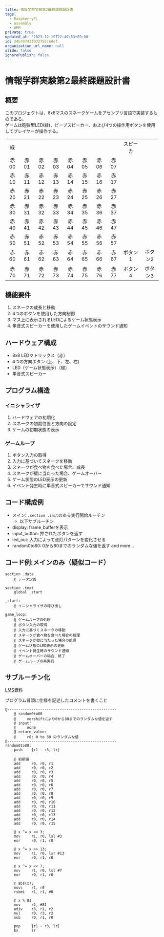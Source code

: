 ```yaml
---
title: 情報学群実験第2最終課題設計書
tags:
  - RaspberryPi
  - assembly
  - ARM
private: true
updated_at: '2023-12-19T22:49:53+09:00'
id: 24b78743f032755cedef
organization_url_name: null
slide: false
ignorePublish: false
---
```

# 情報学群実験第2最終課題設計書
## 概要
このプロジェクトは、8x8マスのスネークゲームをアセンブリ言語で実装するものである。<br>
ゲームは砲弾型LED(緑)、ビープスピーカー、および4つの操作用ボタンを使用してプレイヤーが操作する。

|       |       |       |       |       |       |       |       |          |         |
| :---: | :---: | :---: | :---: | :---: | :---: | :---: | :---: | :------: | :-----: |
|  緑   |       |       |       |       |       |       |       | スピーカ |         |
| 赤00  | 赤01  | 赤02  | 赤03  | 赤04  | 赤05  | 赤06  | 赤07  |          |         |
| 赤10  | 赤11  | 赤12  | 赤13  | 赤14  | 赤15  | 赤16  | 赤17  |          |         |
| 赤20  | 赤21  | 赤22  | 赤23  | 赤24  | 赤25  | 赤26  | 赤27  |          |         |
| 赤30  | 赤31  | 赤32  | 赤33  | 赤34  | 赤35  | 赤36  | 赤37  |          |         |
| 赤40  | 赤41  | 赤42  | 赤43  | 赤44  | 赤45  | 赤46  | 赤47  |          |         |
| 赤50  | 赤51  | 赤52  | 赤53  | 赤54  | 赤55  | 赤56  | 赤57  |          |         |
| 赤60  | 赤61  | 赤62  | 赤63  | 赤64  | 赤65  | 赤66  | 赤67  | ボタン1  | ボタン2 |
| 赤70  | 赤71  | 赤72  | 赤73  | 赤74  | 赤75  | 赤76  | 赤77  | ボタン4  | ボタン3 |

## 機能要件
1. スネークの成長と移動
2. 4つのボタンを使用した方向制御
3. マス上に表示されるLEDによるゲーム状態表示
4. 単音式スピーカーを使用したゲームイベントのサウンド通知

## ハードウェア構成
- 8x8 LEDマトリックス（赤）
- 4つの方向ボタン (上、下、左、右)
- LED（ゲーム状態表示）（緑）
- 単音式スピーカー

## プログラム構造

### イニシャライザ
1. ハードウェアの初期化
2. スネークの初期位置と方向の設定
3. ゲームの初期状態の表示

### ゲームループ
1. ボタン入力の取得
2. 入力に基づいてスネークを移動
3. スネークが食べ物を食べた場合、成長
4. スネークが壁に当たった場合、ゲームオーバー
5. ゲーム状態のLED表示の更新
6. イベント発生時に単音式スピーカーでサウンド通知

## コード構成例
* メイン: `.section .init`のある実行開始ルーチン
  * 以下サブルーチン
* display: frame_bufferを表示
* input_button: 押されたボタンを返す
* led_out: 入力によって点灯パターンを変化させる
* random0to80: 0から80までのランダムな値を返す
and more…

## コード例:メインのみ（疑似コード）

```assembly
section .data
    @ データ定義

section .text
    global _start

_start:
    @ イニシャライザの呼び出し

game_loop:
    @ ゲームループの処理
    @ ボタン入力の取得
    @ 入力に基づくスネークの移動
    @ スネークが食べ物を食べた場合の処理
    @ スネークが壁に当たった場合の処理
    @ ゲーム状態のLED表示の更新
    @ イベント発生時のサウンド通知
    @ ゲームオーバーの場合、終了
    @ ゲームループの再実行
```

## サブルーチン化
[LMS資料](https://lms.kochi-tech.ac.jp/pluginfile.php/207510/mod_resource/content/1/%E3%82%B5%E3%83%95%E3%82%99%E3%83%AB%E3%83%BC%E3%83%81%E3%83%B3.pdf)

プログラム冒頭に仕様を記述したコメントを書くこと
```assembly
@--------------------------------------------------
    @ random0to80
    @     xorshiftにより0から80までのランダムな値を返す
    @ input:
    @     none
    @ return_value:
    @     r0: 0 to 80 のランダムな値
@--------------------------------------------------
random0to80:
    push    {r1 - r3, lr}

    @ 初期値
    add     r0, r0, r1
    add     r0, r0, r2
    add     r0, r0, r3
    add     r0, r0, r4
    add     r0, r0, r5
    add     r0, r0, r6
    add     r0, r0, r7
    add     r0, r0, r8
    add     r0, r0, r9
    add     r0, r0, r10
    add     r0, r0, r11
    add     r0, r0, r12
    add     r0, r0, r13
    add     r0, r0, r14
    add     r0, r0, r15

    @ x ^= x << 3;
    mov     r1, r0, lsl #3
    eor     r0, r1, r0

    @ x ^= x >> 13;
    mov     r1, r0, lsr #13
    eor     r0, r1, r0

    @ x ^= x << 7;
    mov     r1, r0, lsl #7
    eor     r0, r1, r0

    @ abs(x);
    movs    r1, r0
    rsbmi   r1, r1, #0

    @ x % 81
    mov     r2, #81
    udiv    r3, r1, r2
    mul     r0, r3, r2
    sub     r0, r1, r0

    pop     {r1 - r3, lr}
    bx      lr
```
